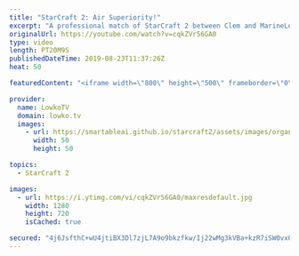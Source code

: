 ```yaml
---
title: "StarCraft 2: Air Superiority!"
excerpt: "A professional match of StarCraft 2 between Clem and MarineLord on Winter's Gate LE, one of the new maps that recently got added with the new ladder season in StarCraft 2.  Get more videos & support my work: http://www.patreon.com/lowkotv  Be part of the community on Discord: http://discord.gg/lowkotv"
originalUrl: https://youtube.com/watch?v=cqkZVr56GA0
type: video
length: PT20M9S
publishedDateTime: 2019-08-23T11:37:26Z
heat: 50

featuredContent: "<iframe width=\"800\" height=\"500\" frameborder=\"0\" src=\"https://www.youtube.com/embed/cqkZVr56GA0\" allow=\"accelerometer; autoplay; encrypted-media; gyroscope; picture-in-picture\" allowfullscreen></iframe>"

provider:
  name: LowkoTV
  domain: lowko.tv
  images:
    - url: https://smartableai.github.io/starcraft2/assets/images/organizations/lowko.tv-50x50.jpg
      width: 50
      height: 50

topics:
  - StarCraft 2

images:
  - url: https://i.ytimg.com/vi/cqkZVr56GA0/maxresdefault.jpg
    width: 1280
    height: 720
    isCached: true

secured: "4j6JsfthC+wU4jtiBX3Dl7zjL7A9o9bkzfkw/Ij22wMg3kVBa+kzR7iSW0vxOs14oQG/EMFNP3Uk/VQ9mH+6k4O/yH/S2lb17mUBFEiY+5Ny5WGenfXdpS7lg6CM3vXSnBJ7kvJxWU0g0nOVB8VEtoNG8cQjyucNxbMXEsnsbxfL/ibPeEikC9PntWz+QOyzHKCsh7rStT9PQ/QTEXRoP09isNQ6u/FrMOBi+/nvrhNlllLmM1QbqdWpKCNw0jH0Hh5v4RuFWKQ7NtRPQsDC7HgH1TNU1UgvtEn8Ow5wK+T3C9FSd/Itlpcz43xbFnvwd1iJcZ34hCZpyJuLySw94xouxXvDom981TszB9PZOOGAFJTq0SBD2az6923MEpj1LITk+EI46Nz+cO+1geP7hXEKAwW/X7XTmYsER+FtP4A=;kYP8kX3tCKnXh9TwAU/2rw=="
---
```


